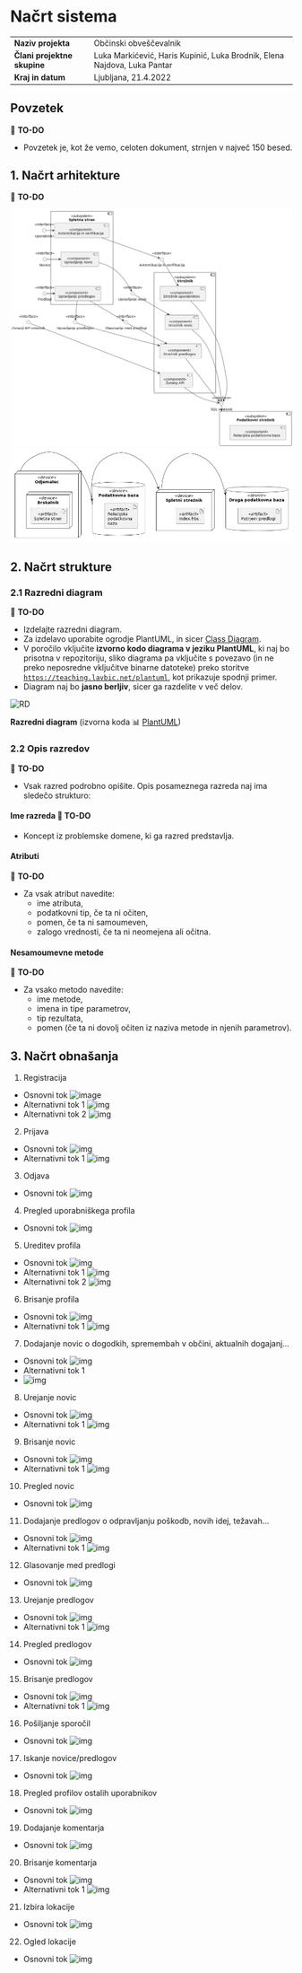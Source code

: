 # Načrt sistema

|                             |                                                                |
| :-------------------------- | :------------------------------------------------------------- |
| **Naziv projekta**          | Občinski obveščevalnik                                         |
| **Člani projektne skupine** | Luka Markićević, Haris Kupinić, Luka Brodnik, Elena Najdova, Luka Pantar |
| **Kraj in datum**           | Ljubljana, 21.4.2022                                   |

## Povzetek

:dart: **TO-DO**

- Povzetek je, kot že vemo, celoten dokument, strnjen v največ 150 besed.

## 1. Načrt arhitekture

:dart: **TO-DO**

![Logični pogled](../gradivo/img/logicnipogled.png)
![Fizični pogled](../gradivo/img/fizicnipogled.png)

## 2. Načrt strukture

### 2.1 Razredni diagram

:dart: **TO-DO**

- Izdelajte razredni diagram.
- Za izdelavo uporabite ogrodje PlantUML, in sicer [Class Diagram](https://plantuml.com/class-diagram).
- V poročilo vključite **izvorno kodo diagrama v jeziku PlantUML**, ki naj bo prisotna v repozitoriju, sliko diagrama pa vključite s povezavo (in ne preko neposredne vključitve binarne datoteke) preko storitve [`https://teaching.lavbic.net/plantuml`](https://teaching.lavbic.net/plantuml), kot prikazuje spodnji primer.
- Diagram naj bo **jasno berljiv**, sicer ga razdelite v več delov.

![RD](https://teaching.lavbic.net/plantuml/svg/TPDDRi8m48NtFiN8tK2heEOFQ1O8bRO7oBeR4xlWujYLROf4sxjtY0KaG3RHwFbblZVnPEuyitvRAoXVYDj8_SKigw5Ip3du8G1BLcrMrcmrNnXbBEpMqek3RYmNDcXt-Tlpz7M1AhFMx8AuLFWc-MirFRUg6eUtJ3iy4jgJjUG2Acah9GXPD7HQihqL768Ap44PDt4YvgrSRdrSm8Sop2FWmfu4UzAn9mKuhFIgfQLjBSB7GosyuImUD76H8BKV5ZYfKOBfQr8QI6c7b1N0cHTUrgAbvZsi9B1EyOR7iKwET33i7JKB0R9EWF6vnL6QzD2pmJKl3udIynZz_3pmymv_Uir_wk6FR_0dDxHfo9JTk17y-ZG62YQAi1YDxh4kqKZ12LpjR_KfzBkMUvXHWZj17uEbSH-iES75YgBV6TxZmN0ioLneZh_5Fm00)

**Razredni diagram** (izvorna koda :bar_chart: [PlantUML](../gradivo/plantuml/RD.puml))

### 2.2 Opis razredov

:dart: **TO-DO**

- Vsak razred podrobno opišite. Opis posameznega razreda naj ima sledečo strukturo:

#### Ime razreda :dart: **TO-DO**

- Koncept iz problemske domene, ki ga razred predstavlja.

#### Atributi

:dart: **TO-DO**

- Za vsak atribut navedite:
  - ime atributa,
  - podatkovni tip, če ta ni očiten,
  - pomen, če ta ni samoumeven,
  - zalogo vrednosti, če ta ni neomejena ali očitna.

#### Nesamoumevne metode

:dart: **TO-DO**

- Za vsako metodo navedite:
  - ime metode,
  - imena in tipe parametrov,
  - tip rezultata,
  - pomen (če ta ni dovolj očiten iz naziva metode in njenih parametrov).

## 3. Načrt obnašanja

1. Registracija
  - Osnovni tok
  ![image](https://teaching.lavbic.net/plantuml/png/bP5BJiD038RtEOLLDh10gAML489AW80D0bJe0Po9MqpIcU0uvN4R3iEzS992XzU2HH8f_ZxxzymTPmIp43GDJqbIvUnB55n0YYwVIwXzva8H15JGLrOYhn6LqGphGc_fIOyAdlk5bS7PYoIYq6cGuo0PoKdRB2si-m_WSs87FTwnKWo9XCV81uYA5JtKv1rTyCmUJ_6qZT7PyTxfoI_qDOgounAz_b_uDMxIhWAzInAQSwN2TcvGbq4mzPptuEW6fdquE6YvyJX9odLBw4qw2HtVst08gU0BkHvW1PEHMMap3-NPn2_Uz6C0GnwyIYX8EcjWbkj-_IbrvD18kpdMfdkp1ozHoT8c5dXxR07seUp3_Y7a1UUNU5ulqYWlRcwjfSaeiRoDD31fq4WIewl5OcEGMDR669gnsnYbq9A4hqE6cjDcsNvvA-Q63PTPuVvp6Op08MolCkpim8sYrfMTJuPjYzLAtoePVOaqQhbfl-MkqYLLoklhH0XGLoMzlNgE5-Ht)
  - Alternativni tok 1
  ![img](https://teaching.lavbic.net/plantuml/png/bPB1RjD048Rl-nIZS6aFLPJGIAWgaTeAkA1IfUJ6PRoU95CxEyjudPQy3G_3Up6s0zb2EN2mBNc-R-OVhpTS4gn4KY5FpZKLXuYAMoZGLskLDfHUQb58Yg6n4eMKKIMjiAtJPtfALpMlmzRAuEr6cb7ea-YrQ4bwqpShQkl-5_1xuW0zRZXH3gdAO-O3PCM6lhOKF7tabLs1ycclPk-ltxoxUO6-GqtiEM98_o-y6DVrgy3ebfJMt2Hb-sxGHb4i0bSZkBg7vGGkBtjkFdSk7bl2Q358wFd1XeCKYdlo8y065ZEpYcuUwZSJdtdBNmCOAWb9fIOThAbPVdZrJsaWpusqa-FKTU_su1qcihJE0f_DBS05n0bSl8MgvkeMFxJR8ikB9wT7QJ5pbhUJfYPDEqbpzB1ORaoTPUsCSpDUTqPKsf7odPIOAZg9_PDFdIKzExGUZ-4-OMeRMxl4liCXwH-LafvDclNSSj9pdueTDOcFfuGW4AXj8ltu7lXB68-py0nx-oLAxecaj0y2l8zIXmSAl84Xfkn-0W00)
  - Alternativni tok 2
  ![img](https://teaching.lavbic.net/plantuml/png/bP7FJjj04CRl-nIZz08752KbKeKW4Y3e1L4Ko8tBU3q9WvrTCnu7shVfY_J6Up6sqsRvT-Z1jkJvVj_tpUuTvmIB63MBJyxL1OSA1LUGeI-M4fkG-rX60HKCjOqeQABAQO5DgJVqfCSbByFAnk3jHPAeq6kKaoWvoMbdbfNc_axmBx4NFTwnKYeIYOy93v0CQtfeA7Ywu8KzWTAqBvFpaszdfn-ehr2KFLSOzF-13-kwRXKON9BGaciLjdE3feg2MU1Y0CVNC1_1uM6dcqwTgxQMC9Zr47g-jt28cU0lyWF06cOJex8s3-MdWQ-u-Ty0XY86bLYIzDJOAD__-XJgbVkcj9jZRTtRFNYDIjRMMU6zgHKuW6e41qTGb5nSulTcbILzSMTt2yqcplgsqDYWSGj9AjqibX9ZPrrROj-8horH2Qr9-2hcg0NjLDsNTvqrtTjO3uTmhQXDRMlds3bichwPvFGgQTBfvgDEzoDRKwsylIM4286QkgBdtu5lmt2ObBSJ9e5xWkS_1Cablm00)

2. Prijava
  - Osnovni tok
  ![img](https://teaching.lavbic.net/plantuml/png/bP7TJjj048Nlzob6wGrS89IGI0ZHI83QtbGb2kG1nkj9cDhPDUDnWBvD7uRtOlnJihHKQYziIvxpdJbdzuvpWdMCciL7v-g2GuM2MyZG5nk9JSXzBAE02eRQHXGqKUMqngRKMthKYv8tOMjZyFOYILJeDSfbb9pagZFBIdF_G_2wiHSztB5IAXA93maFa0nhkcyeUFhAQti2fTi-p3vVddwwUaUzG57sN67G_mVUZUkwAZ1QqePh5RPJWwQAWbdWOWGNDx0Qm_bvfvhFdQlsXZ1Q27_7NM28cU0FyYF06fOpqsVj7fGdGzuGgr_M34KCAh4awQc9KRx_zLUeLqvDQJV6shgt-Nc7IfRJMTIZkGKuWseCPn-XABduXb-QRJRKGs-13mxtq7BcB6yBJGoQj92aqg5OIaoSPMs9gH4dBL49xKXu4NFKWWwgxik7pf8U3TR7nt2Zg4rjjNDC7QQzGtkG_5eK_zLagFlR9AStSMUTRZNkTDVPZchb_IKZH6ZgYfv_saKEGLu0)
  - Alternativni tok 1
  ![img](https://teaching.lavbic.net/plantuml/png/bPB1RjD048Rl-nIZS6aFLPJGIAWgaTeAk228KdBhPRoU91Cxkyjux9Qy3G_3Up6s0t6X73ZObZpV_yy_Exlbd60TesRnoRcgu91GS0yP-c8ZiGwvZsKKKC5GMOc23gYSrbYN-eMUzARaJTXR6RozI0OKUero6oKdkUlCijBS_m9-T-oXnoqh3I6H-3ZG0moA5NsjANZwo6jx0WsxlPgzlttpxku5Ue6Yx3bXqFyNl1ZNTQF0Q4aRhbJOJWtg50MpmCK8RkvXDO7hwuwQpvrB9qCOBOHts0I6c0aUo8y0ArZEZC_QFYZVJF9CiVfbpL34e19BaburDPNlV_rJr9ENHjh6M5ltDZytg6GvdKMzc5k0AqWJk7eBHSd59_nGxxC-APwTd_Zbp5dKbfyQFstvTAIEumpXgRE4BNnfyEiUfeQ45p57BUWiTLy-TvRlukWw7iEzejQL3PjZvt3CzqSbfsUTPXstcdJSvwoXIlcq5OG8WUegqO_lWH_2U2pzyj3pZk5W5o3dZb2XGuZ0XnJBiAF0M-XZnkOd)

3. Odjava
  - Osnovni tok
  ![img](https://teaching.lavbic.net/plantuml/png/bP5DJy9048Rl-oicU8638I0aXY096lLYn83yW6btmB5bjqwteFnwforA_Jfuw1uwp_lEizadjWGhxqFaNut94tOP2cuWmZXPYo-SZNtg1OAWotL4BZGeIoiiql18hs6QyjfjT0on7YGD2kFWvTAB9Rcgog9Ksty0dnjhQFV4WPgGYDyryW2DOKul1RcOxdYbdwFcjfFXpUNvzTKlz0DAu9WpTE7_WLzrJNKLQ3q8F-CsVIO7HUO58yT92wOBMFPWFAwWoSIOxDW7hPdL2BO0SvWFbOhASfGt1Rzmouz2XiIx83ubgLDzJSNrhpz3DJbGKf-9GzbUIlCM0wcTKS7JYGgC8El1w0AIb9Dxl2qsKUtNxXpn-T2eQOdt5U-NkAyX7mdkAMwoVQD-9JjGzgnaURyborLjqSwynP1mnwZRwQ6osuL5m53aUb6BLVxWzcrYwSkUOSKjUnKtYxQK1pw-0uAlDVaT)

4. Pregled uporabniškega profila
  - Osnovni tok
  ![img](https://teaching.lavbic.net/plantuml/png/bP7FJi9048VlVOe9NlH032Y9CKW2HhqO9IeFCEqECEooMuSjwkFu8jvuBwS5eVZduA5DklDzCx_jJDaGZ4E8QNXDaeLbdwFW75BCx4H2uKqMN128WdwX9VAnHXaQO-7Y4xt6lkE9dsiPCdsHr2ZCOf1144DoMJLBdNR_0Mmdhg6NAKUgGoBXfUO3r8eBUYx8PtJBOtqyrQSTTAu7PrUNlz13bCWPv-ZZ_uLVuoRLLQ0n59xXqit8Gv47mTIpRK3_4KOjw7OhgDTBadpN3nht4qTcYw_UBKqGSWbZTjW0NC13Hzsq78doflgUFVeQms23Zn8SoTfggvMjZ_wKrkIfaheyZcNtyYgyn4YQET7OpPu6E8Uy1USNO1tRExmfvkcm2dXujCCVEeacBV6sukqIpuLDI7ax3W_Px3xgRZlHlALxgkv9wIx5yp0OZ9Q-MPgtkHbpV0pRIjLXatRltD3Ud4v5ZLeLfGkpkFhWpG_VRGq_0G00)

5. Ureditev profila
  - Osnovni tok
  ![img](https://teaching.lavbic.net/plantuml/png/bPB1Rjim38RlVWeXlQI7e4YM04FG1MYBRPTXCvhbqXjbCmrhMzHeEUtoDdkHtVfUe-KiyT0KGm_IGVg_dpyfRIX7isOEbf-If2x8UH2eZ8Mik1TkN9vnoMA2WAlr2btegN9SGrE6x_WKhagwTvLUcqmtb9uAii1opPAZt4GpMwhx2y6XOYTwt530laY47q_pDVveq6NuXTQw7FPhdSq-NR__U7D2dO84oiY32sy7JePDOYDca0ezmBPyG6SQpmBMKJ4mLqkp6flBooXQB9B47_tCOBKNFlygo7ZXDPK30xMvdIbYsqeWFvKw2IbIi0l29Kf7JPJAkgDNeKuvLQM-68NMlUs0jX1GeoQQThJG07FZnsR-mHGb5L_XSrFPDEORdYUQRgIQrNXkBYwCzbt0RfyU-loavMddkNJqpGhiCBk3fHUiiB8yvExe_5Z-TXQz5Pye_gx5FTUSiwL3VXXwpY4KrEScYVRUSbFbff4JtA9G6hLuPBJpqRw0Pby624sjOyoXxp1h7UgD_lx_6QHTlFZgXuZHQZ-4LpKv_XF_vKYVVzFVxYFQ3VZuj-0F)
  - Alternativni tok 1
  ![img](https://teaching.lavbic.net/plantuml/png/bPB1Rjf048RlVeeHlP03Yg0WLIX58b5xgbGKogMtMNi8Kzixs_4wINcRlaXlUQ-ERGgk8Afwy4hU-Rz__Xbxnnd1LYGwUKwIAcSVKB44Xsd-e5BxB9L25AAYhwn4FlPK6MsnBk8NUexBWXzyQML8xI3jgJ2DehUY6UbTQ-OASpyJ73jsegSTH-gBLENfCb_HzvfyIfzuQu-dVgytiu-txpxSNL2lK2Ed7D37_mSkXatQGM2mp4hsNDdEx7K0opLind1pqrONYoG99oCOR88eEiylFtE6eBBbOW1OmVtC4DUqGFrXr4N8a5nyL2b8EsfYLDfTlGfrogafxLDnRDoRwFo8aIngOcb72mimXp26-NlWlIFbLPjjU9LOif7LD-CvN5_3IZd7_I4vzjb9nmOfF7zsYdjAl-8wA9LKEXbATtLrQdq_QxqDdnZ-ji63L9A9usDs70R9CERSvoQ9pTrmK-EcBQVqs6HkjNHYREhHeO5bNqUCTMKhpF3CeThPB_ylWrKNh_X67euHMwl34bxLPFHN_FELllpYFzEtQBTWg8-B-0q0)
  - Alternativni tok 2
  ![img](https://teaching.lavbic.net/plantuml/png/bPB1Rjf048RlVeeHlP03Gb2GAfGY9L7RIzMWK2vLBsDx21ERdUruxQH-cpnCtgjZuuBJqaCFzc7t-sR-sTqTfmHRaH3BKnGL6JkFYdk8CSdkLKgN9fABGb1qXMsH2pqgfIsMUVXAJ-4gvtktjsr8x4VQep09ejUYAUbDMopEhVfVmB7Z0NhSSQ0-f2gFv_s2VfJa4lhCM_iSzNkzcN-yVlVXvWozGWsSi4SN_byu6pPg1u71Ila1g_o179HU56F7sG2krh2PmELb2osNKUHFzM2mwS2Nvup1gsmv7m0MS3St9MuweVuqwwnaIYOkgEIa1sjgLd9O-gTq86T6sernQAet4t25WIngP6b7Imkm03-1nNl8Siw-uATo7w_QVCEBoDADZDbC5Z0UWysTOTsbnxu_RNoklUIERsF5cf9lkFPAUzh7CfJ3qiMf_TsyhMtwrFItZUwba5HYFkR7ePSKGyPzRnhPx8qtCs_MUaeLAQzQbawEJJxg6bZsTS1G5dQCAROLkkH_xAJqgjEhwM_ZYeh0foj7471K5fvUdXr_T-DnqKriDzocaEhtOK5jJotbbWzAjPFkkEmHyUw8_m80)

6. Brisanje profila
  - Osnovni tok
  ![img](https://teaching.lavbic.net/plantuml/png/bP71IiD048RlUOgXNlGWfSM0Y1PiKIyYelRYRP9CTPhjJfnisleuleWttyj9gcsA5V6GG3BVzy-_x3Dd11EHaCWoYigSVO6ACqWmpPzKAf-buaGXAFhIHkH3YyfeWfKB3xGCvuwV_Cp6aDgBj4LX6aI7eXdfg0bBdAN_0DORLz3YcGEr8LLPxFPBUgd8ftJD4tiyjNVjnPV3uulH3leMDN3A1VhmVs5dsQWv27HkbQSuTrFoK1MYc7ZEEt1-3-CUd9usq60GHSKc3pfZfSmovb2eJDXX1x24kzZuf5w3-chAjl4TpP2B3ogET6NrpKfNltwLLkIHaNPT7EhqkZxFCP3rZApguS0Ad43HWvCpo1tdDtXLpP9772gNwAUqVx1HxkB8sjPAtvH-hII6yNeXxdEs_cYB_SWAr-AHYV6VedK-_5hJxS9zm52L8yceIVcgl3t8Q6jPt63ZNeFPLUNuySuWoPpAm4v0e2eB-dZpqXIf3_fzAPy0)
  - Alternativni tok 1
  ![img](https://teaching.lavbic.net/plantuml/png/bP71IiD048RlUOgXNlGWqc90H0jjKIyYelRYRPATwfXq9yvkgZwEB-BDztAIQasn8Xusi9d_-_z_T-_P4Sn4OYRFIH8AzXKgpY73lBXJgRtBfHI5gEY3ZSZ7ZihH3Eiotj1p79Lyv-SsXjm-f1qLvb5qBEf89wrPLfhx3y4gSIbwkkT8NP6gF6tc0ptMv7CwvvajJzsihVHqV70osQ2-H8sSSuK-_X_OM3Pf3mAzaPkpvs1tPjiUZAvXseUZetOw72P9zMq4lQcICtW1bSgCI-m11hXAJPyr_gWlXgmJbIXcdWk6GdnKAKcNrC2eVFdhLsYft3UblHF7nhtfpGkCP3qJgxexj0A7KFNXy1YAaeiBFAldsIsEbGFw1zhU-KQkqiJQDiZ0a463P2RZLI1kirjjkk0WiS8Dk6zW-YTedNS_O_Rsu3fYhCD47BKkdvNN1uxMmj9MDkstiakrWFSt1iaM52AN0W9rgEZzrKjRf3derwDy0000)

7. Dodajanje novic o dogodkih, spremembah v občini, aktualnih dogajanj...
  - Osnovni tok
  ![img](https://teaching.lavbic.net/plantuml/png/bP6zJiDG34RtF8LL5XWGQaKaXA0IL30XgFZPM9mR5zo4w-3S1EZRy29il1TEKj4KEi2GEyJds9_bHqu9PY8XaTSeAZFs1Ie-GO8kUr2fVEea5uMWw4ihaGyzAgKPLdcufTTmalE3Vx8oE7j8UnIw87egcf9EscP9Rjr_0TyJE-ZbaGFr8LLvsUoNz5oHTtJ1C_iyzMTjnUUd1sUJ3VGKDR3Z0dtulx0nRDGk0eEfyXphV4wUeIf4CV6S3U3a1kw6S7JKKkDn51MhXZ2uIXGNv621znvIIN6EVaxWfMP70y0IhcEJasOewflvQ_fboq4cFgZaf9qnCiDrlpOAs67xXjdLE3Hjcosuna2MDhB0ksERV0Z540wFWHU5v9wNORTtLl1r75d01XuPF6hWTejkpdQx1_RvKMJn6dxV-BZX2wMQbAUcXOo-5Oktk-oxjmSt0KDLJYIbN_vgdlnDNgwsNaXfBMFSOdV35hFBPlZvmI19JMNWN42WAWlwVFVoysho1G00)
  - Alternativni tok 1
  - ![img](https://teaching.lavbic.net/plantuml/png/bP6zJkj044PxFyKeDDm2eKHOka8G2IAe44JyTBSPhoSmiTanuxM1l0qlGiTxtV4w0WVIKDY5zvpvll4-S4wm40cPl2H9NR2lKF4HCdJ5lKhZSoUbA0H5NziH-J2WSbfWKuPRUWad9T_xHpi6Po_I0OKkY9wAvgIpE2mhRVeFu3EnXvuVED0GKfNdxNvDJmrvHnUyiCVJC6idFJ_zUpRRGizH0pkkq8VV2rlB9d4H6CsLbzYMI_8CJIMAcUTY12StS3U6ewD8JQT9KdqDXD5LfhWY1olyvo6N79VebmHUMdOq0gpXEZKvwq9HNytVq2yZ1uNue5AIziR43DT_sYfWZnqOPhV6eHlRRS4j1hAsYHNUcrho8LHZE3m6NbLIUbwNtVtp1L-dYHNiu8d1amwEM_Gvkt4F7FAJnEfr_87nQSTNIYqfpqqB1NqgLczlFNT_7su2XgQUIKxHNxVRFCXf8oQDsDquOdOv1NwyCqZMKXsu513mrDGLVRnv-VxhvJy0)

8. Urejanje novic
  - Osnovni tok
  ![img](https://teaching.lavbic.net/plantuml/png/bP9DJiD034RtEOLLDh10g16HK5KgjHMi4Ag07i19NEecZ8Cp2N0SBiAEU-4aYAO_6nQPHUOz-xCyQqu9LY8-blSWA3Ds1Ig-G8n9zgnIkJIHN1IyeYljYfplKIcjiChz4xtxQSxFxiMk8R63j4TXuaLdeYdfl2qMvrRz0FZhs45lQ_RKXrJbxRXVqcj5Bg4xNjddgD_h9BgTNTtCZz0BLCy95-Zy_uMZOODs41Wib3TOvnjo35KXYh7ZR03JHrWEOJnkgSaa28fjGHWibJReDWHEQave05Z2GsHutBH1_J1ZHxXlESZ4UPMSj3D2CvBkrr41E-pICDiJ-wPiavjhz6Jv0ejuFh7E8oY6CBg6IYdbLfNJiotv40MMhY538yDziXq2-tmOMBQ6lpG-QlX2gIRbXQJeC_fJBDlvRzsB2tZqwAjoBYaT-ENQ7kMX7dPwjA-dj1CcQh7biCLiOnb-Vp58N5FfEHSGgCg2lZ-TD8FrLYC_)
  - Alternativni tok 1
  ![img](https://teaching.lavbic.net/plantuml/png/bP7DJjj04CVlVefHUcaF22N2KeKW4aHmgge8cbilO-y49ZOxxdXiA6_J5-cDz-fuZS1fS-d1U_3y_X-xSy-1O2jYXJnbMLjnR53n0GeigpkLBePIQb4mnTZwYA9Dg41Rx6hxHazsKVDTVF0nb7wGJYWiJVHID92kabbHk_i_m5lY23tUiz4KKfN7m_gMVdGKI_h2M_yYJRC-vDUNdwzM1-Wrgd793KRxVy71ibcw2CpMoZliwnr5XguHnI9oDOEBMzZCuUmiKSjbbZNlXZ3RAEqmxWYYz5pI3B25czpnOeX1_UcAFS7Nn44bqLHgqb6nS4Kv_Zeem14xSSptn3RO3hsvHoFlbtd5ewKddq8pXzDpw9G29wby_FHEtkIPjnl8XPEBlybq2PpoYyox3Vo9y_d0DqezAQybe5Nq9l5kHw--nyTmQsXTkv90IVzQRNyGQ2ycJzXcdZ3VHOKllncawAarhWK48dLjGo-_eWobnsV_7iUN5tZshGTEa2az-nARL97_0000)

9. Brisanje novic
  - Osnovni tok
  ![img](https://teaching.lavbic.net/plantuml/png/bP6nJiD038RtF8LL5XWGQaKaL44bMW4BGgYb2vkJkE0cFGVdKihZy29il1VEfO9Kb84XDyJVv_y_tJDd10iHdyWcYggSNOcAAqWmpPzKQfUbKeY2LtILZSZv3fNH0kl2Fz36NnRyv5OsXjGEqWw5gHSTYsQaax0iAMpxB-0xiOLUdzbJ5rALr_r-HIyrkPHkUM6VesxMGNmzFhkQxA7lKJsdNABp_nVsbet2HQ1thxp4TR4anr2NefWupdjmEODv7yxF0pKQHL7vin1wSwKbkYM1apMdr0EiO1eRdZGng6zcx0XtWODSd5SfI5jZO4RQ_jehO8kT6cRlnBvPs_JcDNgoVf5LF1vPyX3AFWml82yulyERUfKyubYvQZeU7lqeqpYoceqoC6NGA8bX7DBaaBCsjciC8glP6ATcn7yRrl9uk_Za16OUVLrD9AEWRqlk3ZBQIOa3Dky7p5ubnyyF1adML7ak10JgggJFToUXGNErBm00)
  - Alternativni tok 1
  ![img](https://teaching.lavbic.net/plantuml/png/bP6nJiD038RtF8LL5XWGQaKaXA1IMm4BGWZemkOaBfYav-2x57WSNeIDzyAvL92ACZ0aKkBl-_rVyiW5mK8aPFAQ9BvaLwFY4ZBComULnXMvLA8G59st4RdGemfQO5E5EteDaueVtDB6aDkDj4TX7aIdeWNfB8PbbQN_0hutTj3B8mVgGwhoijttzDoGo-cI5tOvwk_QIS-dHsUpBVGrQk2SQtJX_yBMiaay20mcnP8TU_jczZY0oItCXt1o4gVZSPBKFq4mc2izeNiYSBBYd0Q07cvImxCs7lNDZ0tXAd9GYWig5MbdZCp8krTR1UomGyFi_t1eOzk-lC90rY-nYljZstmCzH2EJw6ikBp2YsQPtUDKsRSTT_T-b9iqiPgjCZ9br2gPOHotoIuNtTg-CKgiPciScf7-RLZB_NNmmG7S1WoDdqb1KL-Nt1mKjB4bZTXy6B5hvH8_FnWaMv4FN0a8DBwcptSdiK5xj2y0)

10. Pregled novic
  - Osnovni tok
  ![img](https://teaching.lavbic.net/plantuml/png/bP71Qi9048Rl-nI3lRI78WO3HQoWqfwAYAqFiDcCEYJkffEDsfVhhU_LILPgfA7GGqBO_Rv__jtiA4NOEESJTrAgpCWMclKU4csoBRlAfiRbZi6pjgLieVKjAiMDhdB_XYS_pMbhzx8DHbx8BKeRxtZcE4MUDs59Bkc_W9-90Jhko6CROdR7Rh_4zmgjmHVQo6EnFUicVfuzFCqxwALcJuOARVt_XSwogZa8z1R8kANICycjGLKurecbh0VJLrWFO3nkkCb4gU8I2RsbM3ccODs13FP0bx2AXKxgEPe_HBZY5mq7cREUNOuSZ4WC4vOw1HsmeM3oeyZNiNLnEcYFKaz9m_k9J1v1CO3H8sGvPGlTkExsxeAkOYNrQZGIDAhH8fpWp5Buq6qdKbAmTeRYn7yvql3-7DxlGrXjv7EvosAAL_bnWwm73R9aolJN9uLBTTy0)
  

11. Dodajanje predlogov o odpravljanju poškodb, novih idej, težavah...
  - Osnovni tok
  ![img](https://teaching.lavbic.net/plantuml/png/bP7BJkj038RtUGghR621K2iY7I6e11MiaAYuxCx6oRZ5pJ0EpgHm-ZQy23lUwpXfH5DHa5Xa5l7tNom_iYEOYSHCNfEaAZYKgFW46UR5NAKEBXSl2b4nL3QY47kKendMFjxJQpptF0zFDeRS7j8UXNaKlH1rf9FMBFFc_WNuJ5n3BuySgG-foijkVKNFDOMShdbcNw1-rbvwTV7dShA3dg96phd447yls5asQHU1mLHvWKk_eC1GbwAO1Iu6S7u73qCuFMsfyJX9oeqX36uonHNbiCA_0PmuN61O49HApikS1e0LtAOcpvfOr7_ci6KmxKWe94GLJxhMZ4oJhtzz8rbpnyRPwJWspiqglCH8LZcnreTZ2p-1SWWdPy2hKdpWhl7-mGQ-JHFhsC0ZWqSDtAxI1Urts_GLeyGQDefZKwIDmg0bAKzD60lQQApXOMTzT0Ht4MDTJSJH5uFTaJ_Ak_ss1uwsQgOjzZ1iCRjnWH_l398jgOhi1GJgggIFjo3RzxFq_m00)
  - Alternativni tok 1
  ![img](https://teaching.lavbic.net/plantuml/png/bP7DJkD03CVlUGghUu43gbeH2I6e1DLoGgA2vRON9-CMDyCuE9C2VHjUP6-yrpeVegde7lQGESI__uVb9tO4Iv6OoLkIL0M74XMV8SEyMAdKmUNYHI4gXif65EA0ShJ4siTVz1QlFA_2iuqXjuTqG64UHQz57UcyDSkykNy3lX8xwFM98mqXLNazhA_efQQGqoqlxGiqpFgHtboV_PmVe1UeaNCkCSJ_5nmicxIBm6YXlCQDNrDWg4jHp08N8xXwWCS9N5oqr6oM9ENE44PtcUAMSjZYxm1E7Aunh0bA9UTbHIF02kvJasTDBEgxEUmPB7eI2WbHnPDscgbfykxNFoGTTsgSdOvZuzoimXkCP9KJQtqoi_1pA2TmVWcyBSK7xXiV7U_W-pInZWqyDNZQmEqgVT1HlyrGCKsiOQCuDKNQA0pQaFB2XB6WdSOQdlJMup4yH8nrDHT7hK5VS7_WQ2ydRR77IOlPaGhy_CCWsOQgo5v0851TbVJv4MJ_19PlXr5qt29HQHjiq3Ny2m00)

12. Glasovanje med predlogi
  - Osnovni tok
  ![img](https://teaching.lavbic.net/plantuml/png/bP5DRjj038NtSmh2tRIBm8WH0qKG66YCDYYGXP4s1w0qj3FMUAXmHae2v0ezH2xILNslKZ-jnqYww482HBxlyL6ySvPWpPmAVZGcLYxKABY30ijg8zm4Mx9dWIGOehOef4nbQOsDJz_fCNtoRXDssePINoIP2il4SibYIPQzMU7L_PNWxyH1z73d4kKY4Nx8U82i6Uc-eL3IjLlh4oYVzcx-vVBZv-KRwXLASgMhCQJ_1zwCQ_fLOB8IjyNMRob0KxDW4Lmr0OnmUmeN5xreiJ2cFlZ1vCfZv1R3bc175ceXwtdZUknchbZHJKDvKl88N0rAg3WaOKyo83D5og7q3sBGdQbEJ-PIPzmju5fCf4cDXZrPwEnpQ2ELLHVj_GTuVeP0MU60tCoD1ksGMOwCctorhzX39pEP6OtUcPoTmtHgsUAs_odj_eL-_QXmD1c_ZEO_6KTEfzyIfYOksL9lCgO_gbiw6ZNlLRUddKglLk7-fmCkMeh9UGQ69jQqVmcqWysV0pM_0G00)

13. Urejanje predlogov
  - Osnovni tok
  ![img](https://teaching.lavbic.net/plantuml/png/bP71Ji9048RlVOe9NlHWY4GIGmY943rv82eFCEqEi6tPgTCjukFu8jvuBsTRa29uyD0zTBzl_dypIsi8vim-vaqKbPbr1Ggk8COaMmXNpYISiu0NTALUaVCjoj0Sgzo_qiRVvtRXLdeDYHuaBGeJpp9cCIIJUbYSw_GJu2UnWTwNrbCR4k7tbW_GkYpfhIANq9ETw-UedNRHVnpVFKpEq5CKRnDReFF_5yxMZUgdG6SgDiLrdfA3gc31sDci0rZ2x0Q6mneQZQAeECo3pameHPSI548cvmNMmdDVXJZae7oeSwHC6n8oTbuu9scKdYf9y-iFe-5kbTDbMHy6X-fsZPwqOwGrhqUQFO1A1RkpBgyEq7C_qce1wls2TlNRR2_IJe6z7OJNhKdib0twZ0wqjhdUZUjsNppwgfomeRR99HkEJuC2igjxf1ewgj2lgTbDe7H16Mw_B72yfjBRd86XAWlQVZhU9uNzqMg_Z-eR)
  - Alternativni tok 1
  ![img](https://teaching.lavbic.net/plantuml/png/bP71Ji9048RlVOe9NlH028GcXXWI8NhoG50UODeEiBJirEcsuEFu8jvuBsTR0aNnuA5xsFc-cN-dQvCGB9bTnFiWA59ZSnJSGeHnkX8kRH9pnW9Eq1PQ8kjQL49BB3FtHdltc9cLtMePOZr8MXJ6ZcN2af1CwsPHfjr_0QU93RHR6qTjI8HtBH-WLIpelIGRqujPwcUfFUqcV9xSFqslq3CKPsAJetN_5wx63UgdG6ScPeDLjY4BPSw2aJLf1x20HHyU7cfeF0w2_DmFEWkX3TeDGIwKPBp2MfY7AaH-3ig7EXVAh24XPUk4Cv966QWIDrT_60qtL4v_bd6-iOzkAdIa6GEDsHthx16KAfYZTNjtXkPXeD4yDFW17UEtsK6WcJmx7FdNLIHcnWcwbCwqfkaUs_LwhmvTMKmveTeyPhcuJ-YYVrXJYxwdTFif7huCS5HHuKp6m62fB78wV5hQ-hn-rULfrTy0)

14. Pregled predlogov
  - Osnovni tok
  ![img](https://teaching.lavbic.net/plantuml/png/bP7FJW8n4CRlVOe9NlH020GIGmo944rC318Y3z3T3ijaIxlETWLzE6--bxD_a2MYYOVsqFbzttmptP11M7iV8hzNAa_9PPhr5Y8TfmdxmfdOMyyGMBjSIkX2YpAureKDpxWFjvOIjvKon78XjoWT1yzJpmPvLfb5Ljn_0DyTQsYteO1jYDdlMdg0LZ77bm9TZ8-qbkEmtUrYT3-zlfkTeHUQ0yMKQHV-BpWRLrMZG6UEZ0dbWKds1aNcMKUEqWxe75PzkBcfkCb4gUne2PsdnAA1ZD5Od-YANew4Zie-cjz4SC8lQX9Ixm9xYrnB1YA9wwTV53Kt54u-Yq9fN4QdLnrG0Yh9s9r8xp6abb97Szq8Bw-Et7Aa95t93SOIcbBzJWUicU71jFc1acWbF_oBbrZTnhJNQ-gLi4bqV3HuuZsga5M_HiJ-yuCEo_m2)

15. Brisanje predlogov
  - Osnovni tok
  ![img](https://teaching.lavbic.net/plantuml/png/bPBBIiDG48RtUOgXRdHHn691H0gsg0WYHUt6tIIPrcbEpyJ9IRsyZI_YplToSb5Jl82BdCMPxxyC9tUS4in5GYoFKLHax7DKN46CIRPGANsQY1E5eEWB6v4F7IgbEPOktD1ZE7Qyy2iRGs87QOV298YEHLFIIMqMEtF_1dmcDj337GVgGghoqD43T8O5tPVa4xhWkNsUkcbRmzFnmSda1tgA6ZZX77tul-37kb6z2lIcoajSkoLvA7DHZ3rdFS02PdjmT5H3er4KvLz-q1ih5-YN1BbIwcI1jU1gQ8Auoa5zCis6PDgGa8aFAewqaGnCaZHNloWQRjyuUomEbN5LdTSOo3f6LhC_ikn3o1ndbtXMhk9R_6YulVC5NmqZgrZ1WqFWvzWGRaEssqNEqou_YAnVnU__nLktVckwktiTC9J5H5AgjMspZVkKDXA6DJNRgoXxYmpVNXaaNbCHs0a8b4LERo-Ux4zlbYhV0G00)
  - Alternativni tok 1
  ![img](https://teaching.lavbic.net/plantuml/png/bPBBIiDG48RtUOgXRdHHn691H0gsg0WYHUt6tIIPrcbEpyJ9IRsyZI_YplToSb5Jl82BdCMPxxyC9tUS4in5GYoFKLHax7DKN46CIRPGANsQY1E5eEWB6v4F7IgbEPOktD1ZE7Qyy2iRGs87QOV298YEHLFIIMqMEtF_1dmcDj337GVgGghoqD43T8O5tPVa4xhWkNsUkcbRmzFnmSda1tgA6ZZX77tul-37kb6z2lIcoajSkoLvA7DHZ3rdFS02PdjmT5H3er4KvLz-q1ih5-YN1BbIwcI1jU1gQ8Auoa5zCis6PDgGa8aFAewqaGnCaZHNloWQRjyuUomEbN5LdTSOo3f6LhC_ikn3o1ndbtXMhk9R_6YulVC5NmqZgrZ1WqFWvzWGRaEssqNEqou_YAnVnU__nLktVckwktiTC9J5H5AgjMspZVkKDXA6DJNRgoXxYmpVNXaaNbCHs0a8U2gBdDvUFDc_tgnLlWC0)

16. Pošiljanje sporočil
  - Osnovni tok
  ![img](https://teaching.lavbic.net/plantuml/png/bP5HJjj048RVznGZ-W8I217Xg48eKedA4r8ZQ0umzax2s9iTixiEb3jmYDwblLV7TaWSG4Xzi1zsll__vz-zPqkm44cvF1aJA_Or1bn1ZaMr3D9uMuYJ02cWZpeYdmQKfGKsBlsaf_JDyTAlT0o5_YWCA2oIX2i9biAqCykTkhy3jeazz7ZFYOPG2F8uq0CCXf4U6l85tV12Fq_3j2_PzTNNxzCFw1c6n0NNwDF_2pvSrtHLu60MkCIrAyb3Kql0t7Dr01XXVWQNbnqqcHXJx_nQ3IqTMQY3BDXXXz-E5S_R50o_LB4laCYkH5yIH0sHOglAFb7DN_TXgCId88v2hngfgkYFtehkDlxIa-TAwYjpQjtRphp6H5hEQB-JYQvzeJMumcUUTMqEZtRKxTXehPRAb9BeIjxQxt6PqI8jDthFrNttHAuyrYWgQQMLZc4TAMUFGvkHqMQjpVa5MB5OxbnUhqsEZ7OwsMITdjubJ4sSYgLEkzbrxzpINaBMK-DFgAohhTJyhAL-v6kAIRD1e8ar_VtjfQk9dbRzW_vvOTVy0m00)

17. Iskanje novice/predlogov
  - Osnovni tok
  ![img](https://teaching.lavbic.net/plantuml/png/bP7VIkj048Vlzoc6UgCN8gQjY4Z0oX44aIBw09jaMiV4dPp99lvvEEzyBoUxLLCjz9oB9B3pVJFxcznJWR1WzXa_6zEKv6ehzX4ocvTBuTOLELSiuCMwHale_80gS67Roj_Yip-hQEaUjGovlb06bCqzouobG3aFpR9Ak_y2lYP6wEcUF0uX4NuQ-023OeD_MtGvNj527uV3QJlJYzdnd_CDzDoAfvngw_p_2nklQq8K65sZu98QBwHxWxPciPcZSWIsWRj3E3qDN9eQKt-tXD5bKrhtW06xEL8iwmTOUL5o3RpcZd8B9JilNA54Own67e_I5DQDkM1HyVAdaWoLJJCYDbLCVolvNpTPzOtOP8Zrkw3EUjJ4HaFlfvhf12XctEs_bRCpRB2mUz_mpP7Hw3qyLlYrmu8kjodZJoNvPoKnkgvUcMvHDFl-wZQTE0fRmLqzJu8-sQPFefv4VRMkq60SAxgJWuEQ6wsq3-12VrFWMhfa4rglUgt1ILY5mdU7FJmNAktx6q7DuPePnmb0xjFdxWC0)

18. Pregled profilov ostalih uporabnikov
  - Osnovni tok
  ![img](https://teaching.lavbic.net/plantuml/png/bPB1IiD048Rl-nH3lTY3I8i5ALAmHK4GASK-m2IPffEikt6ogTMdTxAjRSIAU4WEkz__xvVPh3aZM7aV4hyrfYxPLIZu0WccPIw-SLdghHS8WgxMBNAXGsMqmiQ6Pzg6MykvUz5jIFL5qg4m3LwcNZAIMInBhBR_00udxg2tDGVgGYB-hPC7w6pMzDgGI-cHL_euwfvsDhgVNj_DJj1pbC0fL-Z2_mCdTKty5EZDXGlSs88SD9KNJ1oNFS0QbWEukOdGP69CTUnhCvHRog0IlsAB4L-C54_QKr3UDV4jiFngXjAx8DwIx4933QMxfLypE_9AIRqk3crvjESD1b9DewON4nKOGscvTFo4yoXstZzYYv5HmnORZjMRI_pW4zJGg59BNOrX8uuF4dX-cCv3rZUgSx4lkxoiV2sKDGKT9-Wt--74lhtT7sH6tpn6CRSSjBbv5Ew6ACUlyGCxS0NbkgY_kLwcytNWJm00)

19. Dodajanje komentarja
  - Osnovni tok
  ![img](https://teaching.lavbic.net/plantuml/png/bP71Ji9048Rl-nGJlEY140WaXX0IGRteWQWymBGTPDkoKwTRGD_6X_6zd1QGLiN4Gvjqv_jc_kakRKImOFO1Rut94-io55n1W67oB5ouAEIK1RoWoxL4pjUeY1POfFw9jlugjSzkfMK8zKLIep3qB1EMY6HQDGjIxVu3-9guWpPBwwaEYV2cvWFKYZcz5EH2khSBVHpLfvqDRYUNDzDVw1cAjw7DqFd_2x_6DTKgq9g9ZN6TnkIWo5WmS3Pf0UOmxy9eL47ZiJ7PiH-qhZd265rCa73v8r5Yh9o7WJf1EGhbLRM6TRTdLN9UE2NPEJrrmjtHAMK7zXNKJ-lBrjK2TesUDAdHiEsnZXz2L6OxUESNH-fXO3HUIVM-KuSjwdJFQB2IxW-Xqyc4rYJsQr-ZOThxNftEeqTVv5EEg26T6lANkz-YSHvH8zQWekRTajBRI_3D0WThohrD6HYAFAEFTyVLaevMnqigFW40)

20. Brisanje komentarja
  - Osnovni tok
  ![img](https://teaching.lavbic.net/plantuml/png/bP71Ji9048RlVOe9NlH028GcnX0I8PeOFH2K1vYs0snRTkfq2yZR-32-bzCMf0GqyR1DTkVxPlxTBar4C6Ts0MyzBq-CpL1m1G66oKAui578AGiuGPjhYQnhK17DiKZT6stTVMeMTgLb2FL3qg0mT2mZbeXaN3KBKkr-1lnChA7DqZXgGYAyQVW0ZM9ExmNPa5xCN9UbvhGh_t5q-p2-G4zGd0bDXjRzNxWOrwkk0gs9c1ZNQKmMYem50skI5c0EiouC1XKq77fUTkm7hK1CZZOcIBXyHvGOAsNggnAKar0-r3gHdlUiIjO9foIrqrCdh8z-Ksgmhw1kZIjRL_dD6XrfK4-pjeSw_WxChWnd3kRrpP6R-fu6BBdUENUuoLFKD7gUnYkD_j-6Pcll6tSwhmvTaOyveihU1pivZ-XaXbzHisv9wVz8S6U0WpNbpgGC34MUqTUdvNq6jBGwFdtn3G00)
  - Alternativni tok 1
  ![img](https://teaching.lavbic.net/plantuml/png/bP71Ji9048RlVOe9NlH028GcnX0I8PeOFH2K1vYs0snRTkfq2yZR-32-bzCMf0GqyR1DTkVxPlxTBar4C6Ts0MyzBq-CpL1m1G66oKAui578AGiuGPjhYQnhK17DiKZT6stTVMeMTgLb2FL3qg0mT2mZbeXaN3KBKkr-1lnChA7DqZXgGYAyQVW0ZM9ExmNPa5xCN9UbvhGh_t5q-p2-G4zGd0bDXjRzNxWOrwkk0gs9c1ZNQKmMYem50skI5c0EiouC1XKq77fUTkm7hK1CZZOcIBXyHvGOAsNggnAKar0-r3gHdlUiIjO9foIrqrCdh8z-Ksgmhw1kZIjRL_dD6XrfK4-pjeSw_WxChWnd3kRrpP6R-fu6BBdUENUuoLFKD7gUnYkD_j-6Pcll6tSwhmvTaOyveihU1pivZ-XaXbzHisv9wVz8S6U0WpNbpgGC39QAFAElJylx56XfTNpyuXi0)

21. Izbira lokacije
  - Osnovni tok
  ![img](https://teaching.lavbic.net/plantuml/png/bPD1Jzj048Nl_XMZS2a7514H4I4K2H2ja6WLqNBfRMnFaeqtE-vuRMX-VMTjnsn8BZt4XxpllPddaTSc9rWo-vJVawGgZ2jHS0ifPiLAk7PvnfO5lA2hL2Bd8ogd9TRM_w9tVsVDocrLXamV9165cMUvPyb97jgmr6hw4J1CxA2tjV4KGoBy5la18h6YFpMvZ9xDKd-Eucbdqw_tiyU74_G2nPlCbEZy_njEhfkqLM2q4BF1ncx8GLsoOEfCCGAiuFKIRczRQ3vFal8Z3qPFkrIjbWlCp8PQ-cMgT1g6eFnLmm7_cxOwe34v5Eoyi2NfJ1CrPTrVdptVc5UMu3kMLSTUAQlN8t5euMxnzDdmWnkJOSTU1zPvuuzMMGZbbbSTDeknzesO1ZrfzKJRNyorrGsKOWhS3HNmo_a7-39Dj7W09pVGY3C3Ta1D4cqQgAisBkSq0llNYEU9LhpeiyRZa0O3rGRq2nrhqrPxlGnQjsuaGwMV1BdQEzwVZADwux5UqmWEvmI7iDkRwwYV2LT_xYdj5wqK5keLLYMdW-vTmdMOzNEjNwSPze06N3WRxw7PQQZihlOF)
  

22. Ogled lokacije
  - Osnovni tok
  ![img](https://teaching.lavbic.net/plantuml/png/bPBDJjj04CVl-nIZS4aEA4gKI1L2aG115QaV23KNRcFl96oysN77QuVcuNhhUtLiXx2qN3ZO1-_l_p4xVdAMOCqSCtusfYfSA55m1ndcnKQu3ZPdpm9HC5HwH24cbAKrrZx-eETuvTqcxFGOSdsH91JcaUMQnPBST6QPL_V_W5DY3-sVNAGK4k5zeWT83YlwMLF8wOjRwnCeJJkRtrr_khrvXxv7YIvt9ORuSS6xTKqt2Wo-aT36LL6StXlK9GjcmHK3m0fM4xYyxBZ5mfZorH86tpUUB7WkC7TRwkY7kT9PcuFoImLl-4VQ-IqrpaB18GfxabuqLL7UV_fNyvbPK-0hbbNFpfJL1P84z71rlsnRjNEu1YDfMwE5pnTQv09ASGKUJgau7Bs23tEZNLjmUW6D17V2XfnjiS6bJUcfqP8jFUjiBMU9u7W3E3BQxlpeEHwhAy7XXUeCZiN6uv8h8LjlKy3IcxnvXwycBRvwMKcjo-td-lCxqK931zrSGFtpATGnC7HJy5y0)
